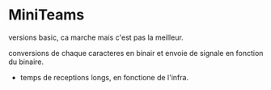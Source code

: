 # MiniTeams
versions basic, ca marche mais c'est pas la meilleur.

conversions de chaque caracteres en binair et envoie de signale en fonction du binaire.
- temps de receptions longs, en fonctione de l'infra.

